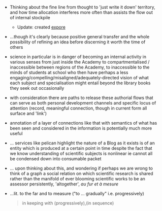- Thinking about the fine line from thought to 'just write it down' territory, and how time allocation interferes more often than assists the flow out of internal stockpile
  - Update: created [expore](https://github.com/lmmx/exopore)
- ...though it's clearly because positive general transfer and the whole possibility of refining an idea before discerning it worth the time of others
- science in particular is in danger of becoming an internal activity in various senses from just inside the Academy to compartmentalised / inaccessible between regions of the Academy, to inaccessible to the minds of students at school who then have perhaps a less engaging/compelling/misaligned/adequately-directed vision of what each subject and specialisation might entail beyond the library books they seek out occasionally
- with consideration there are paths to release these authorial flows that can serve as both personal development channels and specific locus of attention (record, meaningful connection, though in current form all surface and 'link')
- annotation of a layer of connections like that with semantics of what has been seen and considered in the information is potentially much more useful
- ... services like pelican highlight the nature of a Blog as it exists is of an entity which is produced at a certain point in time despite the fact that we know understanding of scientific subjects is nonlinear ie cannot all be condensed down into consumable packet
- ... upon thinking about this, and wondering if perhaps we are wrong to think of a graph a social relation on which scientific research is shared rather than the manifold of ever blooming scientific works to be an assessor persistently, 'altogether', _au fur et à mesure_
- ...lit. to the far and to measure ("to ... gradually"  i.e. progressively)

  > in keeping with (progressively),(in sequence)